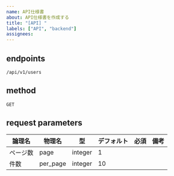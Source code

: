 ```yaml
---
name: API仕様書
about: API仕様書を作成する
title: "[API] "
labels: ["API", "backend"]
assignees: 
---
```


## endpoints

`/api/v1/users`

## method

`GET`

## request parameters

| 論理名 | 物理名 | 型 | デフォルト |  必須 | 備考 |
| --- | --- | --- | --- | --- | --- |
| ページ数 | page | integer | 1 |  |  |
| 件数 | per_page | integer | 10 |  |  |

